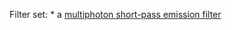 Filter set:
     * a [multiphoton short-pass emission filter](https://www.semrock.com/filterdetails.aspx?id=ff01-750/sp-25)
